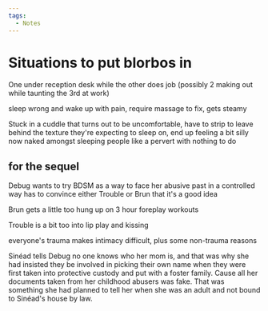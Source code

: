 ```yaml
---
tags:
  - Notes
---
```


# Situations to put blorbos in

One under reception desk while the other does job (possibly 2 making out while taunting the 3rd at work)

sleep wrong and wake up with pain, require massage to fix, gets steamy

Stuck in a cuddle that turns out to be uncomfortable, have to strip to leave behind the texture they're expecting to sleep on, end up feeling a bit silly now naked amongst sleeping people like a pervert with nothing to do




## for the sequel

Debug wants to try BDSM as a way to face her abusive past in a controlled way
has to convince either Trouble or Brun that it's a good idea

Brun gets a little too hung up on 3 hour foreplay workouts

Trouble is a bit too into lip play and kissing

everyone's trauma makes intimacy difficult, plus some non-trauma reasons

Sinéad tells Debug no one knows who her mom is, and that was why she had insisted they be involved in picking their own name when they were first taken into protective custody and put with a foster family. Cause all her documents taken from her childhood abusers was fake. That was something she had planned to tell her when she was an adult and not bound to Sinéad's house by law.